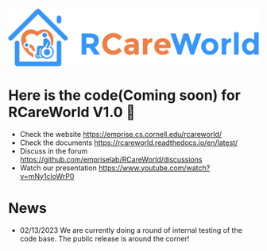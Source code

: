![alt text](rcareworld.png)

# Here is the code(Coming soon) for RCareWorld V1.0 🦾

- Check the website https://emprise.cs.cornell.edu/rcareworld/
- Check the documents https://rcareworld.readthedocs.io/en/latest/
- Discuss in the forum https://github.com/empriselab/RCareWorld/discussions
- Watch our presentation https://www.youtube.com/watch?v=mNy1cloWrP0

# News
- 02/13/2023 We are currently doing a round of internal testing of the code base. The public release is around the corner!
